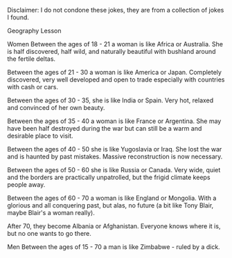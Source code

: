 Disclaimer: I do not condone these jokes, they are from a collection of jokes I found.

Geography Lesson

Women
Between the ages of 18 - 21 a woman is like Africa or Australia. She is half discovered, half wild, and naturally beautiful with bushland around the fertile deltas.

Between the ages of 21 - 30 a woman is like America or Japan. Completely discovered, very well developed and open to trade especially with countries with cash or cars.

Between the ages of 30 - 35, she is like India or Spain. Very hot, relaxed and convinced of her own beauty.

Between the ages of 35 - 40 a woman is like France or Argentina. She may have been half destroyed during the war but can still be a warm and desirable place to visit.

Between the ages of 40 - 50 she is like Yugoslavia or Iraq. She lost the war and is haunted by past mistakes. Massive reconstruction is now necessary.

Between the ages of 50 - 60 she is like Russia or Canada. Very wide, quiet and the borders are practically unpatrolled, but the frigid climate keeps people away.

Between the ages of 60 - 70 a woman is like England or Mongolia. With a glorious and all conquering past, but alas, no future (a bit like Tony Blair, maybe Blair's a woman really).

After 70, they become Albania or Afghanistan. Everyone knows where it is, but no one wants to go there.

Men
Between the ages of 15 - 70 a man is like Zimbabwe - ruled by a dick.

